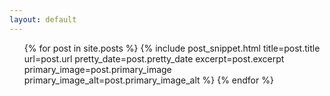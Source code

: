 ```yaml
---
layout: default
---
```


<ul>
{% for post in site.posts %}
{% include post_snippet.html 
    title=post.title 
    url=post.url 
    pretty_date=post.pretty_date 
    excerpt=post.excerpt
    primary_image=post.primary_image
    primary_image_alt=post.primary_image_alt
%}
{% endfor %}

</ul>
